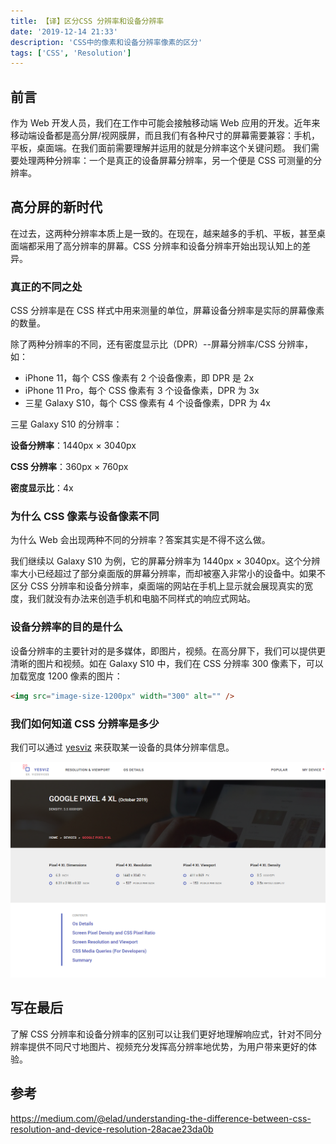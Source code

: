 ```yaml
---
title: 【译】区分CSS 分辨率和设备分辨率
date: '2019-12-14 21:33'
description: 'CSS中的像素和设备分辨率像素的区分'
tags: ['CSS', 'Resolution']
---
```


## 前言

作为 Web 开发人员，我们在工作中可能会接触移动端 Web 应用的开发。近年来移动端设备都是高分屏/视网膜屏，而且我们有各种尺寸的屏幕需要兼容：手机，平板，桌面端。在我们面前需要理解并运用的就是分辨率这个关键问题。
我们需要处理两种分辨率：一个是真正的设备屏幕分辨率，另一个便是 CSS 可测量的分辨率。

## 高分屏的新时代

在过去，这两种分辨率本质上是一致的。在现在，越来越多的手机、平板，甚至桌面端都采用了高分辨率的屏幕。CSS 分辨率和设备分辨率开始出现认知上的差异。

### 真正的不同之处

CSS 分辨率是在 CSS 样式中用来测量的单位，屏幕设备分辨率是实际的屏幕像素的数量。

除了两种分辨率的不同，还有密度显示比（DPR）--屏幕分辨率/CSS 分辨率，如：

- iPhone 11，每个 CSS 像素有 2 个设备像素，即 DPR 是 2x
- iPhone 11 Pro，每个 CSS 像素有 3 个设备像素，DPR 为 3x
- 三星 Galaxy S10，每个 CSS 像素有 4 个设备像素，DPR 为 4x

三星 Galaxy S10 的分辨率：

**设备分辨率**：1440px × 3040px

**CSS 分辨率**：360px × 760px

**密度显示比**：4x

### 为什么 CSS 像素与设备像素不同

为什么 Web 会出现两种不同的分辨率？答案其实是不得不这么做。

我们继续以 Galaxy S10 为例，它的屏幕分辨率为 1440px × 3040px。这个分辨率大小已经超过了部分桌面版的屏幕分辨率，而却被塞入非常小的设备中。如果不区分 CSS 分辨率和设备分辨率，桌面端的网站在手机上显示就会展现真实的宽度，我们就没有办法来创造手机和电脑不同样式的响应式网站。

### 设备分辨率的目的是什么

设备分辨率的主要针对的是多媒体，即图片，视频。在高分屏下，我们可以提供更清晰的图片和视频。如在 Galaxy S10 中，我们在 CSS 分辨率 300 像素下，可以加载宽度 1200 像素的图片：

```html
<img src="image-size-1200px" width="300" alt="" />
```

### 我们如何知道 CSS 分辨率是多少

我们可以通过 [yesviz](https://yesviz.com/) 来获取某一设备的具体分辨率信息。

![谷歌Pixel 4XL](google-pixel-4xl.png)

## 写在最后

了解 CSS 分辨率和设备分辨率的区别可以让我们更好地理解响应式，针对不同分辨率提供不同尺寸地图片、视频充分发挥高分辨率地优势，为用户带来更好的体验。

## 参考

<https://medium.com/@elad/understanding-the-difference-between-css-resolution-and-device-resolution-28acae23da0b>

